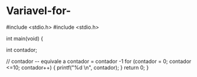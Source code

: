 # Variavel-for-
#include <stdio.h>
#include <stdio.h>

int main(void)
{
    
int contador;

 // contador -- equivale a contador = contador -1 
for (contador = 0; contador <=10; contador++) 
{
    printf("%d \n", contador);
}
    return 0;
}
